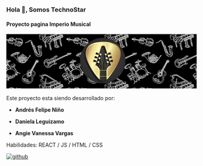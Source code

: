 ### Hola 👋, Somos TechnoStar
#### Proyecto pagina Imperio Musical
![Imperio Musical](https://github.com/TechnoStar-MisionTic/ProyectoPaginaWeb/blob/main/src/media/images/banner.png)

Este proyecto esta siendo desarrollado por:

  * **Andrés Felipe Niño**

  * **Daniela Leguizamo**

  * **Angie Vanessa Vargas**

Habilidades: REACT / JS / HTML / CSS



[<img src='https://cdn.jsdelivr.net/npm/simple-icons@3.0.1/icons/github.svg' alt='github' height='40'>](https://github.com/TechnoStar-MisionTic)  

